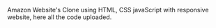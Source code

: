 Amazon Website's Clone using HTML, CSS javaScript with responsive website, here all the code uploaded.
